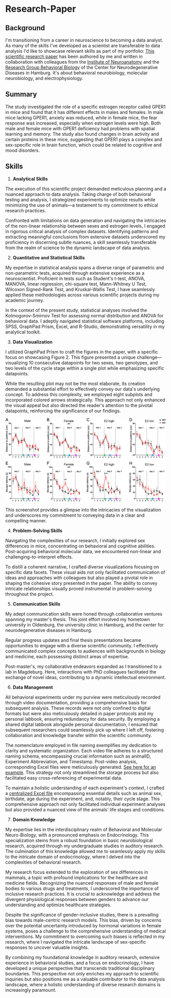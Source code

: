 # Research-Paper

## Background
I'm transitioning from a career in neuroscience to becoming a data analyst. As many of the skills I've developed as a scientist are transferable to data analysis I'd like to showcase relevant skills as part of my portfolio:
[This scientific research paper](JOE220204.pdf) has been authored by me and written in collaboration with colleagues from the [Institute of Neuroanatomy](https://www.uke.de/english/departments-institutes/institutes/neuroanatomy/index.html) and the [Research Group Behavioral Biology](https://www.uke.de/english/departments-institutes/institutes/research-group-behavioral-biology/index.html) of the Center for Neurodegenerative Diseases in Hamburg. It's about behavioral neurobiology, molecular neurobiology, and electrophysiology.  

## Summary
The study investigated the role of a specific estrogen receptor called GPER1 in mice and found that it has different effects in males and females. In male mice lacking GPER1, anxiety was reduced, while in female mice, the fear response was increased, especially when estrogen levels were high. Both male and female mice with GPER1 deficiency had problems with spatial learning and memory. The study also found changes in brain activity and certain proteins in these mice, suggesting that GPER1 plays a complex and sex-specific role in brain function, which could be related to cognitive and mood disorders.

## Skills

1. **Analytical Skills** 

The execution of this scientific project demanded meticulous planning and a nuanced approach to data analysis. Taking charge of both behavioral testing and analysis, I strategized experiments to optimize results while minimizing the use of animals—a testament to my commitment to ethical research practices.

Confronted with limitations on data generation and navigating the intricacies of the non-linear relationship between sexes and estrogen levels, I engaged in rigorous critical analysis of complex datasets. Identifying patterns and extracting meaningful conclusions from extensive datasets underscored my proficiency in discerning subtle nuances, a skill seamlessly transferable from the realm of science to the dynamic landscape of data analysis.

2. **Quantitative and Statistical Skills**  

My expertise in statistical analysis spans a diverse range of parametric and non-parametric tests, acquired through extensive experience as a neuroscientist. Proficient in tests such as Student's t-test, ANOVA, MANOVA, linear regression, chi-square test, Mann-Whitney U Test, Wilcoxon Signed-Rank Test, and Kruskal-Wallis Test, I have seamlessly applied these methodologies across various scientific projects during my academic journey.

In the context of the present study, statistical analyses involved the Kolmogorov-Smirnov Test for assessing normal distribution and ANOVA for behavioral data. I adeptly navigated statistical software platforms, including SPSS, GraphPad Prism, Excel, and R-Studio, demonstrating versatility in my analytical toolkit.

3. **Data Visualization**  

I utilized GraphPad Prism to craft the figures in the paper, with a specific focus on showcasing Figure 2. This figure presented a unique challenge—visualizing 10 consecutive datapoints for two sexes, two genotypes, and two levels of the cycle stage within a single plot while emphasizing specific datapoints.

While the resulting plot may not be the most elaborate, its creation demanded a substantial effort to effectively convey our data's underlying concept. To address this complexity, we employed eight subplots and incorporated colored arrows strategically. This approach not only enhanced the visual appeal but also directed the reader's attention to the pivotal datapoints, reinforcing the significance of our findings.   

   ![](images/fig2.png)

This screenshot provides a glimpse into the intricacies of the visualization and underscores my commitment to conveying data in a clear and compelling manner.

4. **Problem-Solving Skills**  

Navigating the complexities of our research, I initially explored sex differences in mice, concentrating on behavioral and cognitive abilities. Post-acquiring behavioral molecular data, we encountered non-linear and challenging-to-interpret effects.

To distill a coherent narrative, I crafted diverse visualizations focusing on specific data facets. These visual aids not only facilitated communication of ideas and approaches with colleagues but also played a pivotal role in shaping the cohesive story presented in the paper. The ability to convey intricate relationships visually proved instrumental in problem-solving throughout the project.

5. **Communication Skills**  

My adept communication skills were honed through collaborative ventures spanning my master's thesis. This joint effort involved my hometown university in Oldenburg, the university clinic in Hamburg, and the center for neurodegenerative diseases in Hamburg.

Regular progress updates and final thesis presentations became opportunities to engage with a diverse scientific community. I effectively communicated complex concepts to audiences with backgrounds in biology and medicine, each possessing distinct areas of expertise.

Post-master's, my collaborative endeavors expanded as I transitioned to a lab in Magdeburg. Here, interactions with PhD colleagues facilitated the exchange of novel ideas, contributing to a dynamic intellectual environment.

6.  **Data Management**  

All behavioral experiments under my purview were meticulously recorded through video documentation, providing a comprehensive basis for subsequent analysis. These records were not only confined to digital formats but were also meticulously detailed in paper protocols and my personal labbook, ensuring redundancy for data security. By employing a shared digital labbook alongside personal documentation, I ensured that subsequent researchers could seamlessly pick up where I left off, fostering collaboration and knowledge transfer within the scientific community.

The nomenclature employed in file naming exemplifies my dedication to clarity and systematic organization. Each video file adheres to a structured naming schema, encompassing crucial information such as animalID, Experiment Abbreviation, and Timestamp. Post-video analysis, corresponding Excel files were meticulously generated. [See here for an example](excel_sheets/WM_63_Tranfer_Trials.xlsx). This strategy not only streamlined the storage process but also facilitated easy cross-referencing of experimental data.

To maintain a holistic understanding of each experiment's context, I crafted a [centralized Excel file](excel_sheets/Behavior_Uebersicht.xlsx) encompassing essential details such as animal sex, birthdate, age during the experiment, and, notably, their cycle stage. This comprehensive approach not only facilitated individual experiment analyses but also provided a nuanced view of the animals' life stages and conditions.

7. **Domain Knowledge**

My expertise lies in the interdisciplinary realm of Behavioral and Molecular Neuro-Biology, with a pronounced emphasis on Endocrinology. This specialization stems from a robust foundation in basic neurobiological research, acquired through my undergraduate studies in auditory research. The culmination of this knowledge allowed me to seamlessly apply my skills to the intricate domain of endocrinology, where I delved into the complexities of behavioral research.

My research focus extended to the exploration of sex differences in mammals, a topic with profound implications for the healthcare and medicine fields. Recognizing the nuanced responses of male and female bodies to various drugs and treatments, I underscored the importance of inclusive research practices. It is crucial to acknowledge and address the divergent physiological responses between genders to advance our understanding and optimize healthcare strategies.

Despite the significance of gender-inclusive studies, there is a prevailing bias towards male-centric research models. This bias, driven by concerns over the potential uncertainty introduced by hormonal variations in female systems, poses a challenge to the comprehensive understanding of medical interventions. My commitment to overcoming such biases is reflected in my research, where I navigated the intricate landscape of sex-specific responses to uncover valuable insights.

By combining my foundational knowledge in auditory research, extensive experience in behavioral studies, and a focus on endocrinology, I have developed a unique perspective that transcends traditional disciplinary boundaries. This perspective not only enriches my approach to scientific inquiries but also positions me as a valuable contributor to the data analysis landscape, where a holistic understanding of diverse research domains is increasingly paramount.
